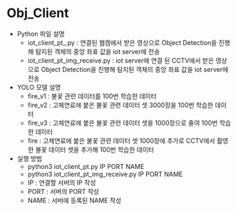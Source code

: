 # Obj_Client
- Python 파일 설명
  - iot_client_pt_.py : 연결된 웹캠에서 받은 영상으로 Object Detection을 진행해 탐지된 객체의 중앙 좌표 값을 iot server에 전송
  - iot_client_pt_img_receive.py : iot server에 연결 된 CCTV에서 받은 영상으로 Object Detection을 진행해 탐지된 객체의 중앙 좌표 값을 iot server에 전송
- YOLO 모델 설명
  - fire_v1 : 불꽃 관련 데이터를 100번 학습한 데이터
  - fire_v2 : 고체연료에 붙은 불꽃 관련 데이터 셋 3000장을 100번 학습한 데이터
  - fire_v3 : 고체연료에 붙은 불꽃 관련 데이터 셋을 1000장으로 줄여 100번 학습한 데이터
  - fire : 고체연료에 붙은 불꽃 관련 데이터 셋 1000장에 추가로 CCTV에서 촬영한 불꽃 데이터 셋을 추가해 100번 학습한 데이터
- 실행 방법
  - python3 iot_client_pt.py IP PORT NAME
  - python3 iot_client_pt_img_receive.py IP PORT NAME
  - IP : 연결할 서버의 IP 작성
  - PORT : 서버의 PORT 작성
  - NAME : 서버에 등록된 NAME 작성
